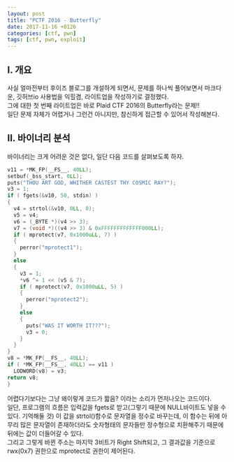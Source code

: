 ```yaml
---
layout: post
title: "PCTF 2016 - Butterfly"
date: 2017-11-16 +0126
categories: [ctf, pwn]
tags: [ctf, pwn, exploit]
---
```

## I. 개요
 사실 얼마전부터 후이즈 블로그를 개설하게 되면서, 문제를 하나씩 풀어보면서 마크다운, 깃허브io 사용법을 익힐겸, 라이트업을 작성하기로 결정했다.<br />
 그에 대한 첫 번째 라이트업은 바로 Plaid CTF 2016의 Butterfly라는 문제!!<br />
 일단 문제 자체가 어렵거나 그런건 아니지만, 참신하게 접근할 수 있어서 작성해본다.<br />

## II. 바이너리 분석 
  바이너리는 크게 어려운 것은 없다, 일단 다음 코드를 살펴보도록 하자.<br />
  ```C
  v11 = *MK_FP(__FS__, 40LL);
  setbuf(_bss_start, 0LL);
  puts("THOU ART GOD, WHITHER CASTEST THY COSMIC RAY?");
  v3 = 1;
  if ( fgets(&v10, 50, stdin) )
  {
    v4 = strtol(&v10, 0LL, 0);
    v5 = v4;
    v6 = (_BYTE *)(v4 >> 3);
    v7 = (void *)((v4 >> 3) & 0xFFFFFFFFFFFFF000LL);
    if ( mprotect(v7, 0x1000uLL, 7) )
    {
      perror("mprotect1");
    }
    else
    {
      v3 = 1;
      *v6 ^= 1 << (v5 & 7);
      if ( mprotect(v7, 0x1000uLL, 5) )
      {
        perror("mprotect2");
      }
      else
      {
        puts("WAS IT WORTH IT???");
        v3 = 0;
      }
    }
  }
  v8 = *MK_FP(__FS__, 40LL);
  if ( *MK_FP(__FS__, 40LL) == v11 )
    LODWORD(v8) = v3;
  return v8;
}
  ```

  어렵다기보다는 그냥 왜이렇게 코드가 짧음? 이라는 소리가 먼저나오는 코드이다.<br />
  일단, 프로그램의 흐름은 입력값을 fgets로 받고(그렇기 때문에 NULL바이트도 넣을 수 있다. 기억해둘 것) 이 값을 strtol()함수로 문자열을 정수로 바꾸는데, 이 함수는 뒤에 아무리 많은 문자열이 존재하더라도 숫자형태의 문자들만 정수형으로 치환해주기 때문에 뒤에는 값이 더들어갈 수 있다.<br />
  그리고 그렇게 바뀐 주소는 마지막 3비트가 Right Shift되고, 그 결과값을 기준으로 rwx(0x7) 권한으로 mprotect로 권한이 제어된다.<br />
  